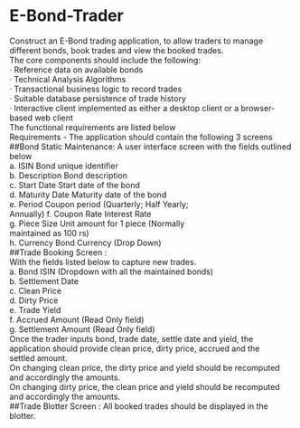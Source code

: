 # E-Bond-Trader
 Construct an E-Bond trading application, to allow traders to manage different bonds, book trades and view the booked trades.  
 The core components should include the following:  
· Reference data on available bonds  
· Technical Analysis Algorithms  
· Transactional business logic to record trades  
· Suitable database persistence of trade history  
· Interactive client implemented as either a desktop client or a browser-based web client  
The functional requirements are listed below  
Requirements - The application should contain the following 3 screens  
##Bond Static Maintenance:
A user interface screen with the fields outlined below  
a. ISIN Bond unique identifier  
b. Description Bond description  
c. Start Date Start date of the bond  
d. Maturity Date Maturity date of the bond  
e. Period Coupon period (Quarterly; Half Yearly;  
Annually)
f. Coupon Rate Interest Rate  
g. Piece Size Unit amount for 1 piece (Normally  
maintained as 100 rs)  
h. Currency Bond Currency (Drop Down)  
##Trade Booking Screen :   
With the fields listed below to capture new trades.  
a. Bond ISIN (Dropdown with all the maintained bonds)  
b. Settlement Date  
c. Clean Price  
d. Dirty Price  
e. Trade Yield  
f. Accrued Amount (Read Only field)  
g. Settlement Amount (Read Only field)  
Once the trader inputs bond, trade date, settle date and yield, the  
application should provide clean price, dirty price, accrued and the  
settled amount.  
On changing clean price, the dirty price and yield should be recomputed  
and accordingly the amounts.  
On changing dirty price, the clean price and yield should be recomputed  
and accordingly the amounts.  
##Trade Blotter Screen :
All booked trades should be displayed in the blotter.  

